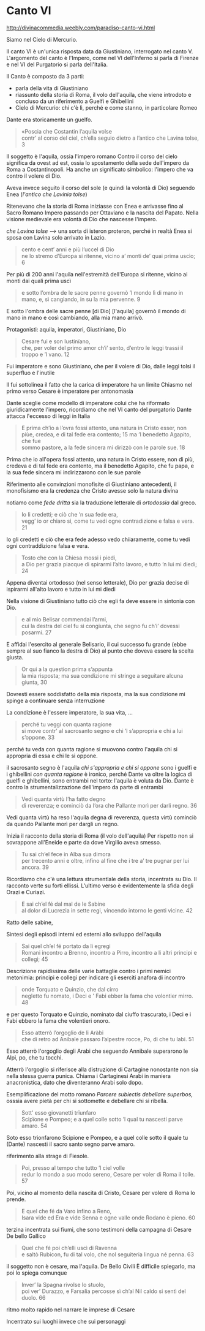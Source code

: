 # Canto VI
http://divinacommedia.weebly.com/paradiso-canto-vi.html

Siamo nel Cielo di Mercurio.

Il canto VI è un'unica risposta data da Giustiniano, interrogato nel canto V. L'argomento del canto è l'Impero, come nel VI dell'Inferno si parla di Firenze e nel VI del Purgatorio si parla dell'Italia.

Il Canto è composto da 3 parti:
- parla della vita di Giustiniano
- riassunto della storia di Roma, il volo dell'aquila, che viene introdoto e concluso da un riferimento a Guelfi e Ghibellini
- Cielo di Mercurio: chi c'è lì, perché e come stanno, in particolare Romeo

Dante era storicamente un guelfo.

> «Poscia che Costantin l’aquila volse		 
contr’ al corso del ciel, ch’ella seguio
dietro a l’antico che Lavina tolse,	3

Il soggetto è l'aquila, ossia l'impero romano
Contro il corso del cielo significa da ovest ad est, ossia lo spostamento della sede dell'impero da Roma a Costantinopoli.
Ha anche un significato simbolico: l'impero che va contro il volere di Dio.

Aveva invece seguito il corso del sole (e quindi la volontà di Dio) seguendo Enea (*l'antico che Lavinia tolse*)

Ritenevano che la storia di Roma iniziasse con Enea e arrivasse fino al Sacro Romano Impero passando per Ottaviano e la nascita del Papato.
Nella visione medievale era volontà di Dio che nascesse l'impero.

*che Lavina tolse* --> una sorta di isteron proteron, perché in realtà Enea si sposa con Lavina solo arrivato in Lazio.

> cento e cent’ anni e più l’uccel di Dio	
ne lo stremo d’Europa si ritenne,
vicino a’ monti de’ quai prima uscìo;	6

Per più di 200 anni l'aquila nell'estremità dell'Europa si ritenne, vicino ai monti dai quali prima uscì

> e sotto l’ombra de le sacre penne	
governò ’l mondo lì di mano in mano,
e, sì cangiando, in su la mia pervenne.	9

E sotto l'ombra delle sacre penne [di Dio] [l'aquila] governò il mondo di mano in mano e così cambiando, alla mia mano arrivò.

Protagonisti: aquila, imperatori, Giustiniano, Dio

> Cesare fui e son Iustinïano,		 
che, per voler del primo amor ch’i’ sento,
d’entro le leggi trassi il troppo e ’l vano.	12

Fui imperatore e sono Giustiniano, che per il volere di Dio, dalle leggi tolsi il superfluo e l'inutile

Il fui sottolinea il fatto che la carica di imperatore ha un limite
Chiasmo nel primo verso
Cesare è imperatore per antonomasia

Dante sceglie come modello di imperatore colui che ha riformato giuridicamente l'impero, ricordiamo che nel VI canto del purgatorio Dante attacca l'eccesso di leggi in Italia

> E prima ch’io a l’ovra fossi attento,	
una natura in Cristo esser, non piùe,
credea, e di tal fede era contento;	15
ma ’l benedetto Agapito, che fue	
sommo pastore, a la fede sincera
mi dirizzò con le parole sue.	18

Prima che io all'opera fossi attento, una natura in Cristo essere, non di più, credeva e di tal fede era contento, ma il benedetto Agapito, che fu papa, e la sua fede sincera mi indirizzarono con le sue parole

Riferimento alle convinzioni monofisite di Giustiniano antecedenti, il monofisismo era la credenza che Cristo avesse solo la natura divina

notiamo come *fede dritta* sia la traduzione letterale di *ortodossia* dal greco.

> Io li credetti; e ciò che ’n sua fede era,	
vegg’ io or chiaro sì, come tu vedi
ogne contradizione e falsa e vera.	21

Io gli credetti e ciò che era fede adesso vedo chiiaramente, come tu vedi ogni contraddizione falsa e vera.

> Tosto che con la Chiesa mossi i piedi,	
a Dio per grazia piacque di spirarmi
l’alto lavoro, e tutto ’n lui mi diedi;	24

Appena diventai ortodosso (nel senso letterale), Dio per grazia decise di ispirarmi all'alto lavoro e tutto in lui mi diedi

Nella visione di Giustiniano tutto ciò che egli fa deve essere in sintonia con Dio.

> e al mio Belisar commendai l’armi,	
cui la destra del ciel fu sì congiunta,
che segno fu ch’i’ dovessi posarmi.	27

E affidai l'esercito al generale Belisario, il cui successo fu grande (ebbe sempre al suo fianco la destra di Dio) al punto che doveva essere la scelta giusta.

> Or qui a la question prima s’appunta		 
la mia risposta; ma sua condizione
mi stringe a seguitare alcuna giunta,	30

Dovresti essere soddisfatto della mia risposta, ma la sua condizione mi spinge a continuare senza interruzione

La condizione è l'essere imperatore, la sua vita, ...

> perché tu veggi con quanta ragione	
si move contr’ al sacrosanto segno
e chi ’l s’appropria e chi a lui s’oppone.	33

perché tu veda con quanta ragione si muovono contro l'aquila chi si appropria di essa e chi le si oppone.

il sacrosanto segno è l'aquila
*chi s'appropria e chi si oppone* sono i guelfi e i ghibellini
*con quanta ragione* è ironico, perché Dante va oltre la logica di guelfi e ghibellini, sono entrambi nel torto: l'aquila è voluta da Dio. 
Dante è contro la strumentalizzazione dell'impero da parte di entrambi

> Vedi quanta virtù l’ha fatto degno	
di reverenza; e cominciò da l’ora
che Pallante morì per darli regno.	36

Vedi quanta virtù ha reso l'aquila degna di reverenza, questa virtù cominciò da quando Pallante morì per dargli un regno.

Inizia il racconto della storia di Roma (il volo dell'aquila)
Per rispetto non si sovrappone all'Eneide e parte da dove Virgilio aveva smesso.

> Tu sai ch’el fece in Alba sua dimora		 
per trecento anni e oltre, infino al fine
che i tre a’ tre pugnar per lui ancora.	39

Ricordiamo che c'è una lettura strumentlale della storia, incentrata su Dio.
Il racconto verte su forti ellissi.
L'ultimo verso è evidentemente la sfida degli Orazi e Curiazi.

> E sai ch’el fé dal mal de le Sabine	
al dolor di Lucrezia in sette regi,
vincendo intorno le genti vicine.	42

Ratto delle sabine, 

Sintesi degli episodi interni ed esterni allo sviluppo dell'aquila

> Sai quel ch’el fé portato da li egregi	
Romani incontro a Brenno, incontro a Pirro,
incontro a li altri principi e collegi;	45

Descrizione rapidissima delle varie battaglie contro i primi nemici
metonimia: principi e collegi per indicare gli eserciti
anafora di incontro

> onde Torquato e Quinzio, che dal cirro	
negletto fu nomato, i Deci e ’ Fabi
ebber la fama che volontier mirro.	48

e per questo Torquato e Quinzio, nominato dal ciuffo trascurato, i Deci e i Fabi ebbero la fama che volentieri onoro.

> Esso atterrò l’orgoglio de li Aràbi	
che di retro ad Anibale passaro
l’alpestre rocce, Po, di che tu labi.	51

Esso atterrò l'orgoglio degli Arabi che seguendo Annibale superarono le Alpi, po, che tu tocchi.

Atterrò l'orgoglio si riferisce alla distruzione di Cartagine nonostante non sia nella stessa guerra punica.
Chiama i Cartaginesi Arabi in maniera anacronistica, dato che diventeranno Arabi solo dopo.

Esemplificazione del motto romano *Parcere subiectis debellare superbos*, osssia avere pietà per chi si sottomette e debellare chi si ribella.

> Sott’ esso giovanetti trïunfaro	
Scipïone e Pompeo; e a quel colle
sotto ’l qual tu nascesti parve amaro.	54

Soto esso trionfarono Scipione e Pompeo, e a quel colle sotto il quale tu (Dante) nascesti il sacro santo segno parve amaro.

riferimento alla strage di Fiesole.

> Poi, presso al tempo che tutto ’l ciel volle		 
redur lo mondo a suo modo sereno,
Cesare per voler di Roma il tolle.	57

Poi, vicino al momento della nascita di Cristo, Cesare per volere di Roma lo prende.

> E quel che fé da Varo infino a Reno,	
Isara vide ed Era e vide Senna
e ogne valle onde Rodano è pieno.	60

terzina incentrata sui fiumi, che sono testimoni della campagna di Cesare
De bello Gallico

> Quel che fé poi ch’elli uscì di Ravenna	
e saltò Rubicon, fu di tal volo,
che nol seguiteria lingua né penna.	63

il soggetto non è cesare, ma l'aquila.
De Bello Civili
È difficile spiegarlo, ma poi lo spiega comunque

> Inver’ la Spagna rivolse lo stuolo,	
poi ver’ Durazzo, e Farsalia percosse
sì ch’al Nil caldo si sentì del duolo.	66

ritmo molto rapido nel narrare le imprese di Cesare

Incentrato sui luoghi invece che sui personaggi